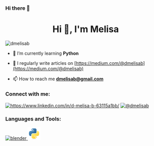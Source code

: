 ### Hi there 👋

<h1 align="center">Hi 👋, I'm Melisa</h1>
<p align="left"> <img src="https://komarev.com/ghpvc/?username=dmelisab&label=Profile%20views&color=0e75b6&style=flat" alt="dmelisab" /> </p>

- 🌱 I’m currently learning **Python**

- 📝 I regularly write articles on [https://medium.com/@dmelisab](https://medium.com/@dmelisab)

- 📫 How to reach me **dmelisab@gmail.com**

<h3 align="left">Connect with me:</h3>
<p align="left">
<a href="https://linkedin.com/in/https://www.linkedin.com/in/d-melisa-b-63115a1bb/" target="blank"><img align="center" src="https://raw.githubusercontent.com/rahuldkjain/github-profile-readme-generator/master/src/images/icons/Social/linked-in-alt.svg" alt="https://www.linkedin.com/in/d-melisa-b-63115a1bb/" height="30" width="40" /></a>
<a href="https://medium.com/@dmelisab" target="blank"><img align="center" src="https://raw.githubusercontent.com/rahuldkjain/github-profile-readme-generator/master/src/images/icons/Social/medium.svg" alt="@dmelisab" height="30" width="40" /></a>
</p>

<h3 align="left">Languages and Tools:</h3>
<p align="left"> <a href="https://www.blender.org/" target="_blank" rel="noreferrer"> <img src="https://download.blender.org/branding/community/blender_community_badge_white.svg" alt="blender" width="40" height="40"/> </a> <a href="https://www.python.org" target="_blank" rel="noreferrer"> <img src="https://raw.githubusercontent.com/devicons/devicon/master/icons/python/python-original.svg" alt="python" width="40" height="40"/> </a> </p>
